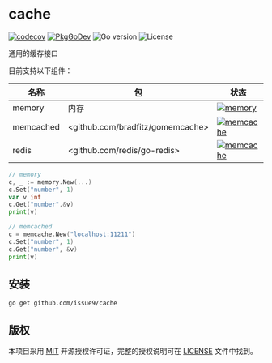 # cache

[![codecov](https://codecov.io/gh/issue9/cache/branch/master/graph/badge.svg)](https://codecov.io/gh/issue9/cache)
[![PkgGoDev](https://pkg.go.dev/badge/github.com/issue9/cache)](https://pkg.go.dev/github.com/issue9/cache)
![Go version](https://img.shields.io/github/go-mod/go-version/issue9/cache)
![License](https://img.shields.io/github/license/issue9/cache)

通用的缓存接口

目前支持以下组件：

名称       | 包                                   | 状态
-----------|--------------------------------------|-----
memory     | 内存                                 | [![memory](https://github.com/issue9/cache/workflows/memory/badge.svg)](https://github.com/issue9/cache/actions?query=workflow%3Amemory)
memcached  | <github.com/bradfitz/gomemcache>     | [![memcache](https://github.com/issue9/cache/workflows/memcached/badge.svg)](https://github.com/issue9/cache/actions?query=workflow%3Amemcached)
redis      | <github.com/redis/go-redis>          | [![memcache](https://github.com/issue9/cache/workflows/redis/badge.svg)](https://github.com/issue9/cache/actions?query=workflow%3Aredis)

```go
// memory
c, _ := memory.New(...)
c.Set("number", 1)
var v int
c.Get("number",&v)
print(v)

// memcached
c = memcache.New("localhost:11211")
c.Set("number", 1)
c.Get("number", &v)
print(v)
```

## 安装

```shell
go get github.com/issue9/cache
```

## 版权

本项目采用 [MIT](https://opensource.org/licenses/MIT) 开源授权许可证，完整的授权说明可在 [LICENSE](LICENSE) 文件中找到。
